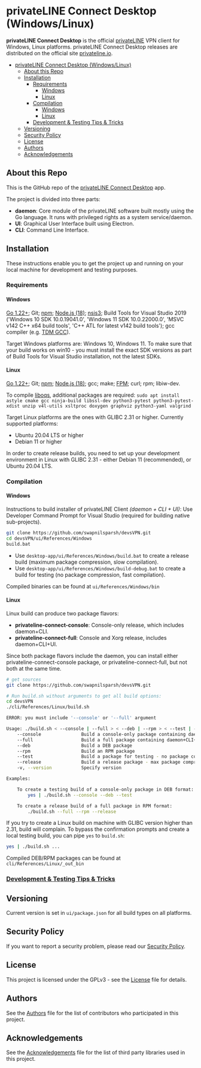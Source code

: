 # privateLINE Connect Desktop (Windows/Linux)

**privateLINE Connect Desktop** is the official [privateLINE](https://privateline.io) VPN client for Windows, Linux platforms.
privateLINE Connect Desktop releases are distributed on the official site [privateline.io](https://privateline.io/downloads).

- [privateLINE Connect Desktop (Windows/Linux)](#privateline-connect-desktop-windowslinux)
	- [About this Repo](#about-this-repo)
	- [Installation](#installation)
		- [Requirements](#requirements)
			- [Windows](#windows)
			- [Linux](#linux)
		- [Compilation](#compilation)
			- [Windows](#windows-1)
			- [Linux](#linux-1)
		- [Development \& Testing Tips \& Tricks](#development--testing-tips--tricks)
	- [Versioning](#versioning)
	- [Security Policy](#security-policy)
	- [License](#license)
	- [Authors](#authors)
	- [Acknowledgements](#acknowledgements)

<a name="about-repo"></a>

## About this Repo

This is the GitHub repo of the [privateLINE Connect Desktop](https://privateline.io/downloads) app.

The project is divided into three parts:

* **daemon**: Core module of the privateLINE software built mostly using the Go language. It runs with privileged rights as a system service/daemon.
* **UI**: Graphical User Interface built using Electron.
* **CLI**: Command Line Interface.

<a name="installation"></a>

## Installation

These instructions enable you to get the project up and running on your local machine for development and testing purposes.

<a name="requirements"></a>

### Requirements

<a name="requirements_windows"></a>

#### Windows

[Go 1.22+](https://golang.org/); Git; [npm](https://www.npmjs.com/get-npm); [Node.js (18)](https://nodejs.org/); [nsis3](https://nsis.sourceforge.io/Download); Build Tools for Visual Studio 2019 ('Windows 10 SDK 10.0.19041.0', 'Windows 11 SDK 10.0.22000.0', 'MSVC v142 C++ x64 build tools', 'C++ ATL for latest v142 build tools'); gcc compiler (e.g. [TDM GCC](https://jmeubank.github.io/tdm-gcc/download/)).  

Target Windows platforms are: Windows 10, Windows 11. To make sure that your build works on win10 - you must install the exact SDK versions as part of Build Tools for Visual Studio installation, not the latest SDKs.

<a name="requirements_linux"></a>

#### Linux

[Go 1.22+](https://golang.org/); Git; [npm](https://www.npmjs.com/get-npm); [Node.js (18)](https://nodejs.org/); gcc; make; [FPM](https://fpm.readthedocs.io/en/latest/installation.html); curl; rpm; libiw-dev.

To compile  [liboqs](https://github.com/open-quantum-safe/liboqs), additional packages are required:
`sudo apt install astyle cmake gcc ninja-build libssl-dev python3-pytest python3-pytest-xdist unzip v4l-utils xsltproc doxygen graphviz python3-yaml valgrind`

Target Linux platforms are the ones with GLIBC 2.31 or higher. Currently supported platforms:
- Ubuntu 20.04 LTS or higher
- Debian 11 or higher

In order to create release builds, you need to set up your development environment in Linux with GLIBC 2.31 - either Debian 11 (recommended), or Ubuntu 20.04 LTS.

<a name="compilation"></a>

### Compilation

<a name="compilation_windows"></a>

#### Windows

Instructions to build installer of privateLINE Client *(daemon + CLI + UI)*:
Use Developer Command Prompt for Visual Studio (required for building native sub-projects).

```bash
git clone https://github.com/swapnilsparsh/devsVPN.git
cd devsVPN/ui/References/Windows
build.bat
```
- Use `desktop-app/ui/References/Windows/build.bat` to create a release build (maximum package compression, slow compilation).
- Use `desktop-app/ui/References/Windows/build-debug.bat` to create a build for testing (no package compression, fast compilation).

Compiled binaries can be found at `ui/References/Windows/bin`

<a name="compilation_linux"></a>

#### Linux

Linux build can produce two package flavors:

* **privateline-connect-console**: Console-only release, which includes daemon+CLI.
* **privateline-connect-full**: Console and Xorg release, includes daemon+CLI+UI.

Since both package flavors include the daemon, you can install either privateline-connect-console package, or privateline-connect-full, but not both at the same time.

```bash
# get sources
git clone https://github.com/swapnilsparsh/devsVPN.git

# Run build.sh without arguments to get all build options:
cd devsVPN
./cli/References/Linux/build.sh

ERROR: you must include '--console' or '--full' argument

Usage: ./build.sh < --console | --full > < --deb | --rpm > < --test | --release > [-v,--version VER]
	--console               Build a console-only package containing daemon+CLI
	--full                  Build a full package containing daemon+CLI+UI
	--deb                   Build a DEB package
	--rpm                   Build an RPM package
	--test                  Build a package for testing - no package compression, fast compilation
	--release               Build a release package - max package compression, slow compilation
	-v, --version           Specify version

Examples:

	To create a testing build of a console-only package in DEB format:
		yes | ./build.sh --console --deb --test

	To create a release build of a full package in RPM format:
		./build.sh --full --rpm --release
```

If you try to create a Linux build on machine with GLIBC version higher than 2.31, build will complain. To bypass the confirmation prompts and create a local testing build, you can pipe `yes` to `build.sh`:
``` bash
yes | ./build.sh ...
```

Compiled DEB/RPM packages can be found at `cli/References/Linux/_out_bin`

<a name="tips-and-tricks"></a>

### [Development & Testing Tips & Tricks](docs/dev-tips-and-tricks.md)

<a name="versioning"></a>

## Versioning

Current version is set in `ui/package.json` for all build types on all platforms.

<a name="security"></a>

## Security Policy

If you want to report a security problem, please read our [Security Policy](/.github/SECURITY.md).

<a name="license"></a>

## License

This project is licensed under the GPLv3 - see the [License](/LICENSE.md) file for details.

<a name="Authors"></a>

## Authors

See the [Authors](/AUTHORS) file for the list of contributors who participated in this project.

<a name="acknowledgements"></a>

## Acknowledgements

See the [Acknowledgements](/ACKNOWLEDGEMENTS.md) file for the list of third party libraries used in this project.
